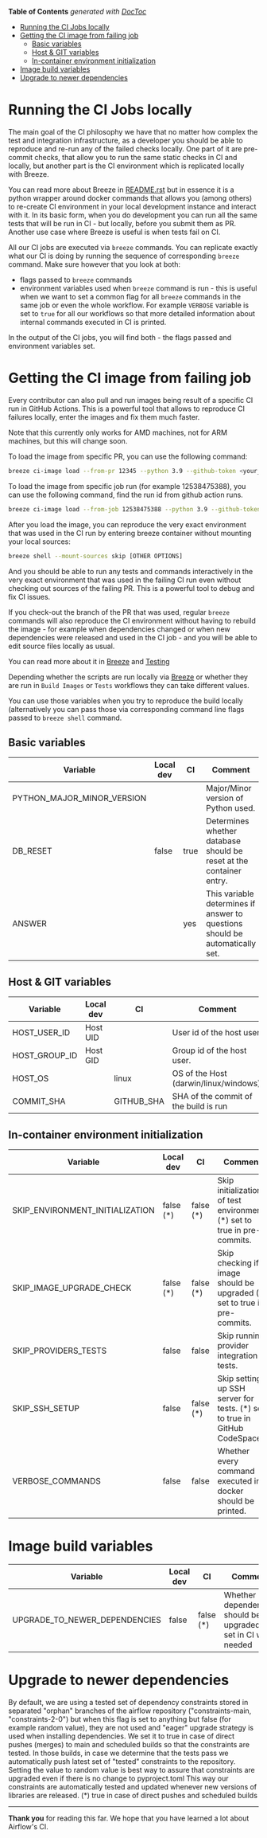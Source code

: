 <!--
 Licensed to the Apache Software Foundation (ASF) under one
 or more contributor license agreements.  See the NOTICE file
 distributed with this work for additional information
 regarding copyright ownership.  The ASF licenses this file
 to you under the Apache License, Version 2.0 (the
 "License"); you may not use this file except in compliance
 with the License.  You may obtain a copy of the License at

   http://www.apache.org/licenses/LICENSE-2.0

 Unless required by applicable law or agreed to in writing,
 software distributed under the License is distributed on an
 "AS IS" BASIS, WITHOUT WARRANTIES OR CONDITIONS OF ANY
 KIND, either express or implied.  See the License for the
 specific language governing permissions and limitations
 under the License.
 -->

<!-- START doctoc generated TOC please keep comment here to allow auto update -->
<!-- DON'T EDIT THIS SECTION, INSTEAD RE-RUN doctoc TO UPDATE -->
**Table of Contents**  *generated with [DocToc](https://github.com/thlorenz/doctoc)*

- [Running the CI Jobs locally](#running-the-ci-jobs-locally)
- [Getting the CI image from failing job](#getting-the-ci-image-from-failing-job)
  - [Basic variables](#basic-variables)
  - [Host & GIT variables](#host--git-variables)
  - [In-container environment initialization](#in-container-environment-initialization)
- [Image build variables](#image-build-variables)
- [Upgrade to newer dependencies](#upgrade-to-newer-dependencies)

<!-- END doctoc generated TOC please keep comment here to allow auto update -->

# Running the CI Jobs locally

The main goal of the CI philosophy we have that no matter how complex
the test and integration infrastructure, as a developer you should be
able to reproduce and re-run any of the failed checks locally. One part
of it are pre-commit checks, that allow you to run the same static
checks in CI and locally, but another part is the CI environment which
is replicated locally with Breeze.

You can read more about Breeze in
[README.rst](../README.rst) but in essence it is a python wrapper around
docker commands that allows you (among others) to re-create CI environment
in your local development  instance and interact with it.
In its basic form, when you do development you can run all the same
tests that will be run in CI - but
locally, before you submit them as PR. Another use case where Breeze is
useful is when tests fail on CI.

All our CI jobs are executed via `breeze` commands. You can replicate
exactly what our CI is doing by running the sequence of corresponding
`breeze` command. Make sure however that you look at both:

- flags passed to `breeze` commands
- environment variables used when `breeze` command is run - this is
  useful when we want to set a common flag for all `breeze` commands in
  the same job or even the whole workflow. For example `VERBOSE`
  variable is set to `true` for all our workflows so that more detailed
  information about internal commands executed in CI is printed.

In the output of the CI jobs, you will find both - the flags passed and
environment variables set.

# Getting the CI image from failing job

Every contributor can also pull and run images being result of a specific
CI run in GitHub Actions. This is a powerful tool that allows to
reproduce CI failures locally, enter the images and fix them much
faster.

Note that this currently only works for AMD machines, not for ARM machines, but
this will change soon.

To load the image from specific PR, you can use the following command:

```bash
breeze ci-image load --from-pr 12345 --python 3.9 --github-token <your_github_token>
```

To load the image from specific job run (for example 12538475388),
you can use the following command, find the run id from github action runs.

```bash
breeze ci-image load --from-job 12538475388 --python 3.9 --github-token <your_github_token>
```

After you load the image, you can reproduce the very exact environment that was used in the CI run by
entering breeze container without mounting your local sources:

```bash
breeze shell --mount-sources skip [OTHER OPTIONS]
```

And you should be able to run any tests and commands interactively in the very exact environment that
was used in the failing CI run even without checking out sources of the failing PR.
This is a powerful tool to debug and fix CI issues.

If you check-out the branch of the PR that was used, regular ``breeze`` commands will
also reproduce the CI environment without having to rebuild the image - for example when dependencies
changed or when new dependencies were released and used in the CI job - and you will
be able to edit source files locally as usual.


You can read more about it in [Breeze](../README.rst) and [Testing](../../../../contributing-docs/09_testing.rst)

Depending whether the scripts are run locally via [Breeze](../README.rst) or whether they are run in
`Build Images` or `Tests` workflows they can take different values.

You can use those variables when you try to reproduce the build locally
(alternatively you can pass those via corresponding command line flags
passed to `breeze shell` command.

## Basic variables

| Variable                    | Local dev | CI   | Comment                                                                      |
|-----------------------------|-----------|------|------------------------------------------------------------------------------|
| PYTHON_MAJOR_MINOR_VERSION  |           |      | Major/Minor version of Python used.                                          |
| DB_RESET                    | false     | true | Determines whether database should be reset at the container entry.          |
| ANSWER                      |           | yes  | This variable determines if answer to questions should be automatically set. |

## Host & GIT variables

| Variable          | Local dev | CI         | Comment                                 |
|-------------------|-----------|------------|-----------------------------------------|
| HOST_USER_ID      | Host UID  |            | User id of the host user.               |
| HOST_GROUP_ID     | Host GID  |            | Group id of the host user.              |
| HOST_OS           | <from os> | linux      | OS of the Host (darwin/linux/windows).  |
| COMMIT_SHA        |           | GITHUB_SHA | SHA of the commit of the build is run   |

## In-container environment initialization

| Variable                        | Local dev | CI        | Comment                                                                     |
|---------------------------------|-----------|-----------|-----------------------------------------------------------------------------|
| SKIP_ENVIRONMENT_INITIALIZATION | false (*) | false (*) | Skip initialization of test environment (*) set to true in pre-commits.     |
| SKIP_IMAGE_UPGRADE_CHECK        | false (*) | false (*) | Skip checking if image should be upgraded (*) set to true in pre-commits.   |
| SKIP_PROVIDERS_TESTS            | false     | false     | Skip running provider integration tests.                                    |
| SKIP_SSH_SETUP                  | false     | false (*) | Skip setting up SSH server for tests. (*) set to true in GitHub CodeSpaces. |
| VERBOSE_COMMANDS                | false     | false     | Whether every command executed in docker should be printed.                 |

# Image build variables

| Variable                        | Local dev | CI        | Comment                                                            |
|---------------------------------|-----------|-----------|--------------------------------------------------------------------|
| UPGRADE_TO_NEWER_DEPENDENCIES   | false     | false (*) | Whether dependencies should be upgraded. (*) set in CI when needed |

# Upgrade to newer dependencies

By default, we are using a tested set of dependency constraints stored in separated "orphan" branches of the airflow repository
("constraints-main, "constraints-2-0") but when this flag is set to anything but false (for example random value),
they are not used and "eager" upgrade strategy is used when installing dependencies. We set it to true in case of direct
pushes (merges) to main and scheduled builds so that the constraints are tested. In those builds, in case we determine
that the tests pass we automatically push latest set of "tested" constraints to the repository. Setting the value to random
value is best way to assure that constraints are upgraded even if there is no change to pyproject.toml
This way our constraints are automatically tested and updated whenever new versions of libraries are released.
(*) true in case of direct pushes and scheduled builds

----

**Thank you** for reading this far. We hope that you have learned a lot about Airflow's CI.
